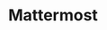 ---
blog: https://mattermost.com/blog
facebook: https://facebook.com/Mattermost-2300985916642531
git: https://github.com/mattermost
linkedin: https://linkedin.com/company/mattermost
logohandle: mattermost
sort: mattermost
title: Mattermost
twitter: https://x.com/Mattermost
website: https://mattermost.com/
wikipedia: https://en.wikipedia.org/wiki/Mattermost
---
